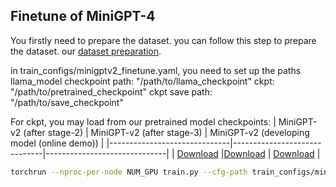 ## Finetune of MiniGPT-4


You firstly need to prepare the dataset. you can follow this step to prepare the dataset.
our [dataset preparation](dataset/README_MINIGPTv2_FINETUNE.md). 

in train_configs/minigptv2_finetune.yaml, you need to set up the paths
llama_model checkpoint path: "/path/to/llama_checkpoint"
ckpt: "/path/to/pretrained_checkpoint"
ckpt save path: "/path/to/save_checkpoint"

For ckpt, you may load from our pretrained model checkpoints:
| MiniGPT-v2 (after stage-2) | MiniGPT-v2 (after stage-3) | MiniGPT-v2 (developing model (online demo)) | 
|------------------------------|------------------------------|------------------------------|
| [Download](https://drive.google.com/file/d/1Vi_E7ZtZXRAQcyz4f8E6LtLh2UXABCmu/view?usp=sharing) |[Download](https://drive.google.com/file/d/1jAbxUiyl04SFJMN4sF1vvUU69Etuz4qa/view?usp=sharing) | [Download](https://drive.google.com/file/d/1aVbfW7nkCSYx99_vCRyP1sOlQiWVSnAl/view?usp=sharing) |


```bash
torchrun --nproc-per-node NUM_GPU train.py --cfg-path train_configs/minigptv2_finetune.yaml
```

